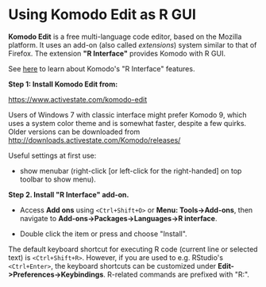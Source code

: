 Using Komodo Edit as R GUI
======

**Komodo Edit** is a free multi-language code editor, based on the Mozilla platform. 
It uses an add-on (also called *extensions*) system similar to that of Firefox.
The extension **"R Interface"** provides Komodo with R GUI.

See [here](../README.md) to learn about Komodo's "R Interface" features.

__Step 1: Install Komodo Edit from:__

<https://www.activestate.com/komodo-edit>

Users of Windows 7 with classic interface might prefer Komodo 9, which uses a 
system color theme and is somewhat faster, despite a few quirks. Older versions 
can be downloaded from <http://downloads.activestate.com/Komodo/releases/>

Useful settings at first use:

- show menubar (right-click \[or left-click for the right-handed\] on top toolbar to 
  show menu).
  
  
__Step 2. Install "R Interface" add-on.__

* Access **Add ons** using `<Ctrl+Shift+O>` or **Menu: Tools->Add-ons**, then 
navigate to **Add-ons->Packages->Languages->R interface**.

* Double click the item or press <Enter> and choose "Install".

The default keyboard shortcut for executing R code (current line or selected 
text) is `<Ctrl+Shift+R>`. However, if you are used to e.g. RStudio's 
`<Ctrl+Enter>`, the keyboard shortcuts can be customized under 
**Edit->Preferences->Keybindings**. R-related commands 
are prefixed with "R:".

